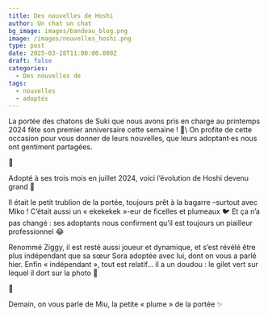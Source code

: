```yaml
---
title: Des nouvelles de Hoshi
author: Un chat un chat
bg_image: images/bandeau_blog.png
image: /images/nouvelles_hoshi.png
type: post
date: 2025-03-28T11:00:00.000Z
draft: false
categories:
  - Des nouvelles de
tags:
  - nouvelles
  - adoptés
---
```

La portée des chatons de Suki que nous avons pris en charge au printemps 2024 fête son premier anniversaire cette semaine ! 🎂\\
On profite de cette occasion pour vous donner de leurs nouvelles, que leurs adoptant·es nous ont gentiment partagées.

💌 

Adopté à ses trois mois en juillet 2024, voici l’évolution de Hoshi devenu grand 🥹

Il était le petit trublion de la portée, toujours prêt à la bagarre –surtout avec Miko ! C’était aussi un « ekekekek »-eur de ficelles et plumeaux 🐦 Et ça n’a pas changé : ses adoptants nous confirment qu’il est toujours un piailleur professionnel 😂

Renommé Ziggy, il est resté aussi joueur et dynamique, et s’est révélé être plus indépendant que sa sœur Sora adoptée avec lui, dont on vous a parlé hier. Enfin « indépendant », tout est relatif… il a un doudou : le gilet vert sur lequel il dort sur la photo 💚

💌 

Demain, on vous parle de Miu, la petite « plume » de la portée ✨
